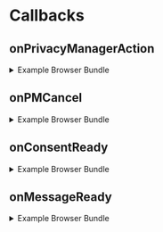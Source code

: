 # Callbacks

## onPrivacyManagerAction
<details>
    <summary>Example Browser Bundle</summary>
    
    ```javascript
    <script>
      RedSourcepointCallbacks.onPrivacyManagerAction(() => console.log('onPrivacyManagerAction'));
    </script>
    ```
</details>

## onPMCancel
<details>
    <summary>Example Browser Bundle</summary>

    > Make sure you include the callbacks.js file from the browser bundle (dist/browser/callbacks.js)
    
    ```javascript
    <script>
      RedSourcepointCallbacks.onPMCancel(() => console.log('onPMCancel'));
    </script>
    ```
</details>

## onConsentReady
<details>
    <summary>Example Browser Bundle</summary>

    > Make sure you include the callbacks.js file from the browser bundle (dist/browser/callbacks.js)
    
    ```javascript
    <script>
      RedSourcepointCallbacks.onConsentReady(() => console.log('onConsentReady'));
    </script>
    ```
</details>

## onMessageReady
<details>
    <summary>Example Browser Bundle</summary>
    
    > Make sure you include the callbacks.js file from the browser bundle (dist/browser/callbacks.js)
    
    ```javascript
    <script>
      RedSourcepointCallbacks.onMessageReady(() => console.log('onMessageReady'));
    </script>
    ```
</details>
